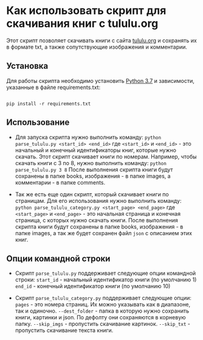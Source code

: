 # Как использовать скрипт для скачивания книг с tululu.org

  

Этот скрипт позволяет скачивать книги с сайта [tululu.org](https://tululu.org/) и сохранять их в формате txt, а также сопутствующие изображения и комментарии.

  

## Установка

  

Для работы скрипта необходимо установить [Python 3.7](https://www.python.org/downloads/) и зависимости, указанные в файле requirements.txt:

  

```

pip install -r requirements.txt

```

  

## Использование

  

+ Для запуска скрипта нужно выполнить команду:
```python parse_tululu.py <start_id> <end_id>```
где `<start_id>` и `<end_id>` - это начальный и конечный идентификаторы книг, которые нужно скачать. Этот скрипт скачивает книги по номерам.
Например, чтобы скачать книги с 3 по 8, нужно выполнить команду:
```python parse_tululu.py 3 8```
После выполнения скрипта книги будут сохранены в папке books, изображения - в папке images, а комментарии - в папке comments.

+ Так же есть еще один скрипт, который скачивает книги по страницам.
Для его использования нужно выполнить команду:
``` python parse_tululu_category.py <start_page> <end_page> ```
где ```<start_page>``` и  ```<end_page>``` - это начальная страница и конечная страница, с которых нужно скачать книги. После выполнения скрипта книги будут сохранены в папке books, изображения - в папке images, а так же будет сохранен файл ```json``` с описанием этих книг.


  

## Опции командной строки

  

+ Скрипт ```parse_tululu.py``` поддерживает следующие опции командной строки:
`start_id` - начальный идентификатор книги (по умолчанию 1)
`end_id` - конечный идентификатор книги (по умолчанию 10)


+ Скрипт  ```parse_tululu_category.py``` поддерживает следующие опции:
```pages``` - это номера страниц. Их можно указывать как в диапазоне, так и одиночно.
```--dest_folder``` - папка в которую нужно сохранить книги, картинки и json. По дефолту они сохраняются в корневую папку.
```--skip_imgs``` - пропустить скачивание картинок.
```--skip_txt``` - пропустить скачивание текста книги.
